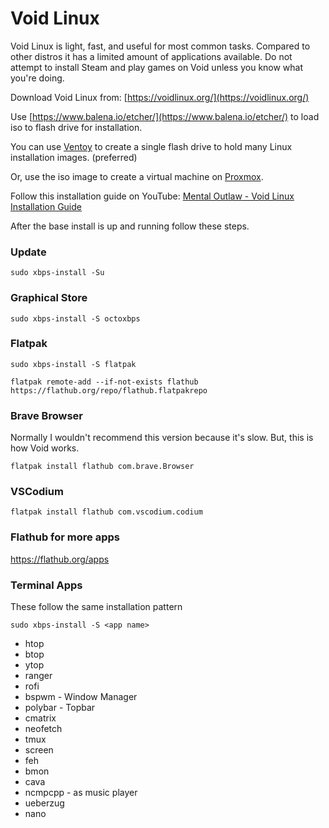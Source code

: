 # Void Linux

Void Linux is light, fast, and useful for most common tasks. Compared to other distros it has a limited amount of applications available. Do not attempt to install Steam and play games on Void unless you know what you're doing.

Download Void Linux from: [https://voidlinux.org/](https://voidlinux.org/)

Use [https://www.balena.io/etcher/](https://www.balena.io/etcher/) to load iso to flash drive for installation.

You can use [Ventoy](https://www.ventoy.net/en/index.html) to create a single flash drive to hold many Linux installation images. (preferred)

Or, use the iso image to create a virtual machine on [Proxmox](https://www.proxmox.com/en/).

Follow this installation guide on YouTube: [Mental Outlaw - Void Linux Installation Guide](https://youtu.be/wiP38mNXujE)

After the base install is up and running follow these steps.

### Update
```shell
sudo xbps-install -Su
```

### Graphical Store
```shell
sudo xbps-install -S octoxbps
```

### Flatpak
```shell
sudo xbps-install -S flatpak
```
```shell
flatpak remote-add --if-not-exists flathub https://flathub.org/repo/flathub.flatpakrepo
```

### Brave Browser
Normally I wouldn't recommend this version because it's slow. But, this is how Void works.
```shell
flatpak install flathub com.brave.Browser
```

### VSCodium
```shell
flatpak install flathub com.vscodium.codium
```

### Flathub for more apps
https://flathub.org/apps


### Terminal Apps
These follow the same installation pattern
```shell
sudo xbps-install -S <app name>
```

- htop
- btop
- ytop
- ranger
- rofi
- bspwm - Window Manager
- polybar - Topbar
- cmatrix
- neofetch
- tmux
- screen
- feh
- bmon
- cava
- ncmpcpp - as music player 
- ueberzug
- nano

